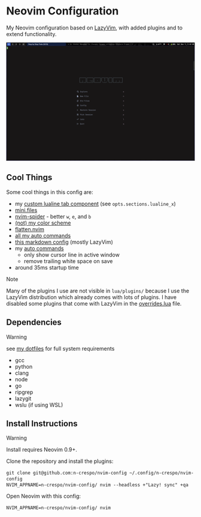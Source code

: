 # Neovim Configuration

My Neovim configuration based on [LazyVim](https://www.lazyvim.org), with added
plugins and to extend functionality.

![start screen](./images/image.png)

## Cool Things

Some cool things in this config are:

- my [custom lualine tab component](./lua/plugins/lualine.lua#95) (see `opts.sections.lualine_x`)
- [mini.files](https://github.com/echasnovski/mini.files)
- [nvim-spider](https://github.com/chrisgrieser/nvim-spider) - better `w`, `e`, and `b`
- [(not) my color scheme](./colors/macro.lua)
- [flatten.nvim](https://github.com/willothy/flatten.nvim)
- [all my auto commands](./lua/config/autocmds.lua)
- [this markdown config](./lua/plugins/markdown.lua) (mostly LazyVim)
- my [auto commands](./lua/config/autocmds.lua)
  - only show cursor line in active window
  - remove trailing white space on save
- around 35ms startup time

> [!NOTE]
> Many of the plugins I use are not visible in `lua/plugins/` because I use the
> LazyVim distribution which already comes with lots of plugins. I have disabled
> some plugins that come with LazyVim in the [overrides.lua](./lua/plugins/overrides.lua) file.

## Dependencies

> [!WARNING]
> see [my dotfiles](https://www.github.com/n-crespo/dotfiles) for full system requirements

- gcc
- python
- clang
- node
- go
- ripgrep
- lazygit
- wslu (if using WSL)

## Install Instructions

> [!WARNING]
> Install requires Neovim 0.9+.

Clone the repository and install the plugins:

```
git clone git@github.com:n-crespo/nvim-config ~/.config/n-crespo/nvim-config
NVIM_APPNAME=n-crespo/nvim-config/ nvim --headless +"Lazy! sync" +qa
```

Open Neovim with this config:

```
NVIM_APPNAME=n-crespo/nvim-config/ nvim
```
